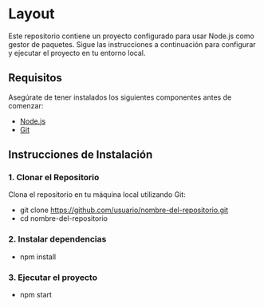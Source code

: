 # Layout

Este repositorio contiene un proyecto configurado para usar Node.js como gestor de paquetes. Sigue las instrucciones a continuación para configurar y ejecutar el proyecto en tu entorno local.

## Requisitos

Asegúrate de tener instalados los siguientes componentes antes de comenzar:

- [Node.js](https://nodejs.org/en/download/prebuilt-installer)
- [Git](https://git-scm.com/)

## Instrucciones de Instalación

### 1. Clonar el Repositorio

Clona el repositorio en tu máquina local utilizando Git:

- git clone https://github.com/usuario/nombre-del-repositorio.git
- cd nombre-del-repositorio

### 2. Instalar dependencias

- npm install

### 3. Ejecutar el proyecto

- npm start
